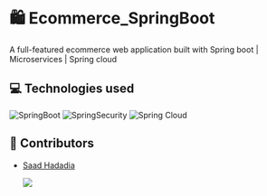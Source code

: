 # 🛍️ Ecommerce_SpringBoot

A full-featured ecommerce web application built with Spring boot | Microservices | Spring cloud

## 💻 Technologies used

![SpringBoot](https://img.shields.io/static/v1?label=%20&message=Spring%20Boot&color=%236AAD3D&labelColor=%23ff000000&logo=SpringBoot)
![SpringSecurity](https://img.shields.io/static/v1?label=%20&message=Spring%20Security&color=%236AAD3D&labelColor=%23ff000000&logo=SpringSecurity)
![Spring Cloud](https://img.shields.io/static/v1?label=%20&message=Spring%20Cloud&color=%236AAD3D&labelColor=%23ff000000&logo=SpringSecurity)

## 👤 Contributors
* [Saad Hadadia](https://github.com/SaadHadadia/)
  
  ![](https://img.shields.io/badge/current%20position-student%2Fdev-green)
